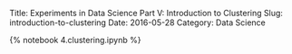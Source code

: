 Title: Experiments in Data Science Part V: Introduction to Clustering
Slug: introduction-to-clustering
Date: 2016-05-28
Category: Data Science

{% notebook 4.clustering.ipynb %}
